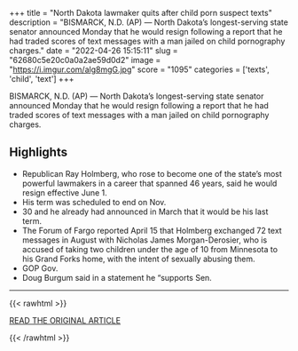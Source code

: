 +++
title = "North Dakota lawmaker quits after child porn suspect texts"
description = "BISMARCK, N.D. (AP) — North Dakota’s longest-serving state senator announced Monday that he would resign following a report that he had traded scores of text messages with a man jailed on child pornography charges."
date = "2022-04-26 15:15:11"
slug = "62680c5e20c0a0a2ae59d0d2"
image = "https://i.imgur.com/alg8mgG.jpg"
score = "1095"
categories = ['texts', 'child', 'text']
+++

BISMARCK, N.D. (AP) — North Dakota’s longest-serving state senator announced Monday that he would resign following a report that he had traded scores of text messages with a man jailed on child pornography charges.

## Highlights

- Republican Ray Holmberg, who rose to become one of the state’s most powerful lawmakers in a career that spanned 46 years, said he would resign effective June 1.
- His term was scheduled to end on Nov.
- 30 and he already had announced in March that it would be his last term.
- The Forum of Fargo reported April 15 that Holmberg exchanged 72 text messages in August with Nicholas James Morgan-Derosier, who is accused of taking two children under the age of 10 from Minnesota to his Grand Forks home, with the intent of sexually abusing them.
- GOP Gov.
- Doug Burgum said in a statement he “supports Sen.

---

{{< rawhtml >}}
  <p class="article-category">
    <a target="_blank" href="https://apnews.com/article/legislature-north-dakota-child-pornography-f0dca01304b671e8d46cf3c69c230c37">READ THE ORIGINAL ARTICLE</a>
  </p>
{{< /rawhtml >}}
